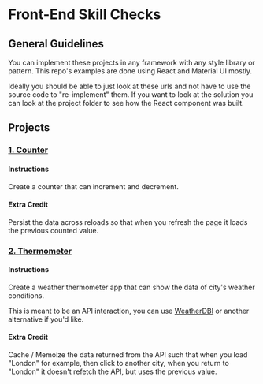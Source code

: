 # Front-End Skill Checks

## General Guidelines

You can implement these projects in any framework with any style library or pattern. This repo's examples are done using React and Material UI mostly.

Ideally you should be able to just look at these urls and not have to use the source code to "re-implement" them. If you want to look at the solution you can look at the project folder to see how the React component was built.

## Projects

### [1. Counter](https://b-stewart.github.io/front-end-skill-checks/projects/counter)

#### Instructions

Create a counter that can increment and decrement.

#### Extra Credit

Persist the data across reloads so that when you refresh the page it loads the previous counted value.

### [2. Thermometer](https://b-stewart.github.io/front-end-skill-checks/projects/thermometer)

#### Instructions

Create a weather thermometer app that can show the data of city's weather conditions.

This is meant to be an API interaction, you can use [WeatherDBI](https://weatherdbi.herokuapp.com/documentation/v1) or another alternative if you'd like.

#### Extra Credit

Cache / Memoize the data returned from the API such that when you load "London" for example, then click to another city, when you return to "London" it doesn't refetch the API, but uses the previous value.
